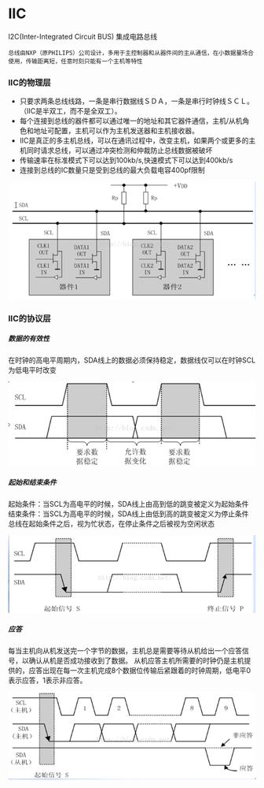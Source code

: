 # IIC

I2C(Inter-Integrated Circuit BUS) 集成电路总线

    总线由NXP（原PHILIPS）公司设计，多用于主控制器和从器件间的主从通信，在小数据量场合使用，传输距离短，任意时刻只能有一个主机等特性

### IIC的物理层

* 只要求两条总线线路，一条是串行数据线ＳＤＡ，一条是串行时钟线ＳＣＬ。（IIC是半双工，而不是全双工）。
* 每个连接到总线的器件都可以通过唯一的地址和其它器件通信，主机/从机角色和地址可配置，主机可以作为主机发送器和主机接收器。
* IIC是真正的多主机总线，可以在通讯过程中，改变主机，如果两个或更多的主机同时请求总线，可以通过冲突检测和仲裁防止总线数据被破坏
* 传输速率在标准模式下可以达到100kb/s,快速模式下可以达到400kb/s
* 连接到总线的IC数量只是受到总线的最大负载电容400pf限制

![IIC接口](../images/IIC0.png)

### IIC的协议层

##### 数据的有效性

在时钟的高电平周期内，SDA线上的数据必须保持稳定，数据线仅可以在时钟SCL为低电平时改变

![IIC接口](../images/IIC1.png)

##### 起始和结束条件

起始条件：当SCL为高电平的时候，SDA线上由高到低的跳变被定义为起始条件
结束条件：当SCL为高电平的时候，SDA线上由低到高的跳变被定义为停止条件
总线在起始条件之后，视为忙状态，在停止条件之后被视为空闲状态

![IIC接口](../images/IIC2.png)

##### 应答

每当主机向从机发送完一个字节的数据，主机总是需要等待从机给出一个应答信号，以确认从机是否成功接收到了数据。
从机应答主机所需要的时钟仍是主机提供的，应答出现在每一次主机完成8个数据位传输后紧跟着的时钟周期，低电平0表示应答，1表示非应答。

![IIC接口](../images/IIC3.png)

